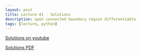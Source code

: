 ```yaml
---
layout: post
title: Lecture 01 - Solutions
description: open connected boundary region differentiable
tags: [lecture, python]
---
```


[Solutions on youtube](https://www.youtube.com/watch?v=0uprm4MUhdo)

[Solutions PDF](https://buffalo.box.com/s/lw8a6b7ubouaxnijm8rnzv6tfc309otj)
